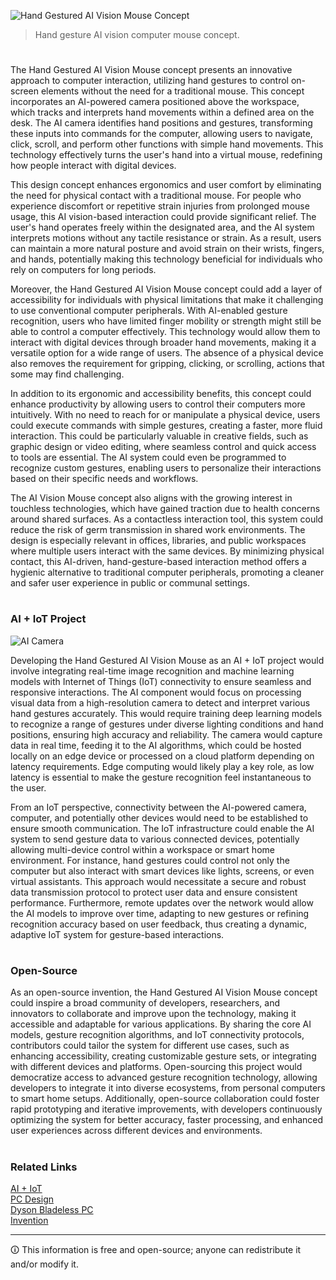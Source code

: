 ![Hand Gestured AI Vision Mouse Concept](https://github.com/user-attachments/assets/3a4fc55d-572c-4283-b53e-0726daabca86)

>  Hand gesture AI vision computer mouse concept.
#

The Hand Gestured AI Vision Mouse concept presents an innovative approach to computer interaction, utilizing hand gestures to control on-screen elements without the need for a traditional mouse. This concept incorporates an AI-powered camera positioned above the workspace, which tracks and interprets hand movements within a defined area on the desk. The AI camera identifies hand positions and gestures, transforming these inputs into commands for the computer, allowing users to navigate, click, scroll, and perform other functions with simple hand movements. This technology effectively turns the user's hand into a virtual mouse, redefining how people interact with digital devices.

This design concept enhances ergonomics and user comfort by eliminating the need for physical contact with a traditional mouse. For people who experience discomfort or repetitive strain injuries from prolonged mouse usage, this AI vision-based interaction could provide significant relief. The user's hand operates freely within the designated area, and the AI system interprets motions without any tactile resistance or strain. As a result, users can maintain a more natural posture and avoid strain on their wrists, fingers, and hands, potentially making this technology beneficial for individuals who rely on computers for long periods.

Moreover, the Hand Gestured AI Vision Mouse concept could add a layer of accessibility for individuals with physical limitations that make it challenging to use conventional computer peripherals. With AI-enabled gesture recognition, users who have limited finger mobility or strength might still be able to control a computer effectively. This technology would allow them to interact with digital devices through broader hand movements, making it a versatile option for a wide range of users. The absence of a physical device also removes the requirement for gripping, clicking, or scrolling, actions that some may find challenging.

In addition to its ergonomic and accessibility benefits, this concept could enhance productivity by allowing users to control their computers more intuitively. With no need to reach for or manipulate a physical device, users could execute commands with simple gestures, creating a faster, more fluid interaction. This could be particularly valuable in creative fields, such as graphic design or video editing, where seamless control and quick access to tools are essential. The AI system could even be programmed to recognize custom gestures, enabling users to personalize their interactions based on their specific needs and workflows.

The AI Vision Mouse concept also aligns with the growing interest in touchless technologies, which have gained traction due to health concerns around shared surfaces. As a contactless interaction tool, this system could reduce the risk of germ transmission in shared work environments. The design is especially relevant in offices, libraries, and public workspaces where multiple users interact with the same devices. By minimizing physical contact, this AI-driven, hand-gesture-based interaction method offers a hygienic alternative to traditional computer peripherals, promoting a cleaner and safer user experience in public or communal settings.

#
### AI + IoT Project

![AI Camera](https://github.com/user-attachments/assets/ea6f2ebc-0489-45e8-9c9c-5642e0c98b9f)

Developing the Hand Gestured AI Vision Mouse as an AI + IoT project would involve integrating real-time image recognition and machine learning models with Internet of Things (IoT) connectivity to ensure seamless and responsive interactions. The AI component would focus on processing visual data from a high-resolution camera to detect and interpret various hand gestures accurately. This would require training deep learning models to recognize a range of gestures under diverse lighting conditions and hand positions, ensuring high accuracy and reliability. The camera would capture data in real time, feeding it to the AI algorithms, which could be hosted locally on an edge device or processed on a cloud platform depending on latency requirements. Edge computing would likely play a key role, as low latency is essential to make the gesture recognition feel instantaneous to the user.

From an IoT perspective, connectivity between the AI-powered camera, computer, and potentially other devices would need to be established to ensure smooth communication. The IoT infrastructure could enable the AI system to send gesture data to various connected devices, potentially allowing multi-device control within a workspace or smart home environment. For instance, hand gestures could control not only the computer but also interact with smart devices like lights, screens, or even virtual assistants. This approach would necessitate a secure and robust data transmission protocol to protect user data and ensure consistent performance. Furthermore, remote updates over the network would allow the AI models to improve over time, adapting to new gestures or refining recognition accuracy based on user feedback, thus creating a dynamic, adaptive IoT system for gesture-based interactions.

#
### Open-Source

As an open-source invention, the Hand Gestured AI Vision Mouse concept could inspire a broad community of developers, researchers, and innovators to collaborate and improve upon the technology, making it accessible and adaptable for various applications. By sharing the core AI models, gesture recognition algorithms, and IoT connectivity protocols, contributors could tailor the system for different use cases, such as enhancing accessibility, creating customizable gesture sets, or integrating with different devices and platforms. Open-sourcing this project would democratize access to advanced gesture recognition technology, allowing developers to integrate it into diverse ecosystems, from personal computers to smart home setups. Additionally, open-source collaboration could foster rapid prototyping and iterative improvements, with developers continuously optimizing the system for better accuracy, faster processing, and enhanced user experiences across different devices and environments.

#
### Related Links

[AI + IoT](https://github.com/sourceduty/AI_IoT)
<br>
[PC Design](https://github.com/sourceduty/PC_Design)
<br>
[Dyson Bladeless PC](https://github.com/sourceduty/Dyson_Bladeless_PC)
<br>
[Invention](https://github.com/sourceduty/Invention)

***
🛈 This information is free and open-source; anyone can redistribute it and/or modify it.
